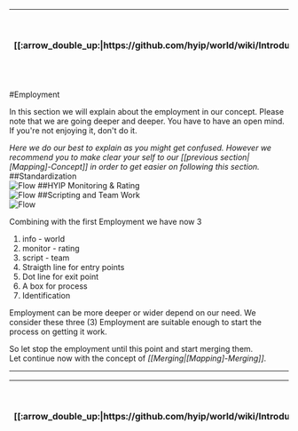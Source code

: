 <table>
  <thead>
    <tr>
      <th>[[:arrow_double_up:|https://github.com/hyip/world/wiki/Introduction]]</th>
      <th>[[:arrow_up_small:|https://github.com/hyipworld/hyipworld.github.io/wiki/Introduction]]</th>
      <th>[[:rewind:|Introduction]] [[Intro|Introduction]]</th>
      <th>[[:arrow_backward:|[Mapping]-Concept]] [[Prev|[Mapping]-Concept]]</th>
      <th>[[:repeat:|[Mapping]-Employment]] [[Reload|[Mapping]-Employment]]</th>
      <th>[[Next|[Mapping]-Merging]] [[:arrow_forward:|[Mapping]-Merging]]</th>
      <th>[[Last|[Mapping]-Overall]] [[:fast_forward:|[Mapping]-Overall]]</th>
      <th>[[:arrow_down_small:|https://github.com/hyip/rating]]</th>
      <th>[[:arrow_double_down:|https://github.com/hyip/rating/wiki/Introduction]]</th>
    </tr>
  </thead>
</table>
#Employment

In this section we will explain about the employment in our concept. Please note that we are going deeper and deeper. You have to have an open mind. If you're not enjoying it, don't do it.

_Here we do our best to explain as you might get confused. However we recommend you to make clear your self to our [[previous section|[Mapping]-Concept]] in order to get easier on following this section._
##Standardization  
![Flow](https://hyipworld.github.io/images/github/doc/figure7.png)
##HYIP Monitoring & Rating  
![Flow](https://hyipworld.github.io/images/github/doc/figure8.png)
##Scripting and Team Work  
![Flow](https://hyipworld.github.io/images/github/doc/figure9.png)

Combining with the first Employment we have now 3  
1. info - world
2. monitor - rating
3. script - team
1. Straigth line for entry points
2. Dot line for exit point
3. A box for process
4. Identification  

Employment can be more deeper or wider depend on our need. We consider these three (3) Employment are suitable enough to start the process on getting it work. 

So let stop the employment until this point and start merging them.  
Let continue now with the concept of _[[Merging|[Mapping]-Merging]]_.
***
<table>
  <thead>
    <tr>
      <th>[[:arrow_double_up:|https://github.com/hyip/world/wiki/Introduction]]</th>
      <th>[[:arrow_up_small:|https://github.com/hyipworld/hyipworld.github.io/wiki/Introduction]]</th>
      <th>[[:rewind:|Introduction]] [[Intro|Introduction]]</th>
      <th>[[:arrow_backward:|[Mapping]-Concept]] [[Prev|[Mapping]-Concept]]</th>
      <th>[[:repeat:|[Mapping]-Employment]] [[Reload|[Mapping]-Employment]]</th>
      <th>[[Next|[Mapping]-Merging]] [[:arrow_forward:|[Mapping]-Merging]]</th>
      <th>[[Last|[Mapping]-Overall]] [[:fast_forward:|[Mapping]-Overall]]</th>
      <th>[[:arrow_down_small:|https://github.com/hyip/rating]]</th>
      <th>[[:arrow_double_down:|https://github.com/hyip/rating/wiki/Introduction]]</th>
    </tr>
  </thead>
</table>
